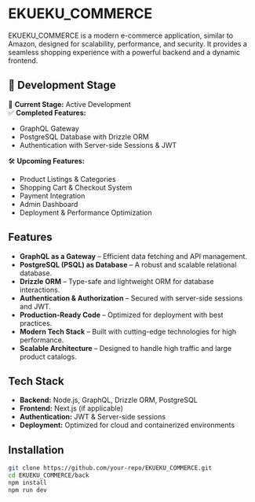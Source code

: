 # EKUEKU_COMMERCE

EKUEKU_COMMERCE is a modern e-commerce application, similar to Amazon, designed for scalability, performance, and security. It provides a seamless shopping experience with a powerful backend and a dynamic frontend.

## 🚀 Development Stage

🔧 **Current Stage:** Active Development  
✅ **Completed Features:**  
- GraphQL Gateway  
- PostgreSQL Database with Drizzle ORM  
- Authentication with Server-side Sessions & JWT  

🛠️ **Upcoming Features:**  
- Product Listings & Categories  
- Shopping Cart & Checkout System  
- Payment Integration  
- Admin Dashboard  
- Deployment & Performance Optimization  

## Features

- **GraphQL as a Gateway** – Efficient data fetching and API management.
- **PostgreSQL (PSQL) as Database** – A robust and scalable relational database.
- **Drizzle ORM** – Type-safe and lightweight ORM for database interactions.
- **Authentication & Authorization** – Secured with server-side sessions and JWT.
- **Production-Ready Code** – Optimized for deployment with best practices.
- **Modern Tech Stack** – Built with cutting-edge technologies for high performance.
- **Scalable Architecture** – Designed to handle high traffic and large product catalogs.

## Tech Stack

- **Backend:** Node.js, GraphQL, Drizzle ORM, PostgreSQL
- **Frontend:** Next.js (if applicable)
- **Authentication:** JWT & Server-side sessions
- **Deployment:** Optimized for cloud and containerized environments

## Installation

```sh
git clone https://github.com/your-repo/EKUEKU_COMMERCE.git
cd EKUEKU_COMMERCE/back
npm install
npm run dev
